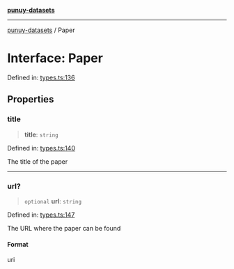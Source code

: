 [**punuy-datasets**](../README.md)

***

[punuy-datasets](../README.md) / Paper

# Interface: Paper

Defined in: [types.ts:136](https://github.com/andrefs/punuy-datasets/blob/1f6197e9da1ccb038db7c6eb67423f0118baf8f8/src/lib/types.ts#L136)

## Properties

### title

> **title**: `string`

Defined in: [types.ts:140](https://github.com/andrefs/punuy-datasets/blob/1f6197e9da1ccb038db7c6eb67423f0118baf8f8/src/lib/types.ts#L140)

The title of the paper

***

### url?

> `optional` **url**: `string`

Defined in: [types.ts:147](https://github.com/andrefs/punuy-datasets/blob/1f6197e9da1ccb038db7c6eb67423f0118baf8f8/src/lib/types.ts#L147)

The URL where the paper can be found

#### Format

uri
